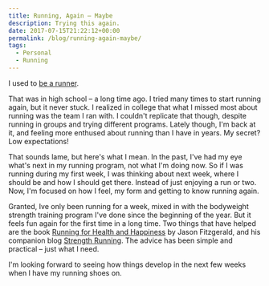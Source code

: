 ```yaml
---
title: Running, Again – Maybe
description: Trying this again.
date: 2017-07-15T21:22:12+00:00
permalink: /blog/running-again-maybe/
tags:
  - Personal
  - Running
---
```


I used to [be a runner](/blog/501-mile/).

That was in high school – a long time ago. I tried many times to start running again, but it never stuck. I realized in college that what I missed most about running was the team I ran with. I couldn't replicate that though, despite running in groups and trying different programs. Lately though, I'm back at it, and feeling more enthused about running than I have in years. My secret? Low expectations!

That sounds lame, but here's what I mean. In the past, I've had my eye what's next in my running program, not what I'm doing now. So if I was running during my first week, I was thinking about next week, where I should be and how I should get there. Instead of just enjoying a run or two. Now, I'm focused on how I feel, my form and getting to know running again.

Granted, Ive only been running for a week, mixed in with the bodyweight strength training program I've done since the beginning of the year. But it feels fun again for the first time in a long time. Two things that have helped are the book [Running for Health and Happiness](https://www.amazon.com/Running-Health-Happiness-Beginners-Pain-Free-ebook/dp/B014ECP932/) by Jason Fitzgerald, and his companion blog [Strength Running](http://strengthrunning.com). The advice has been simple and practical – just what I need.

I'm looking forward to seeing how things develop in the next few weeks when I have my running shoes on.
